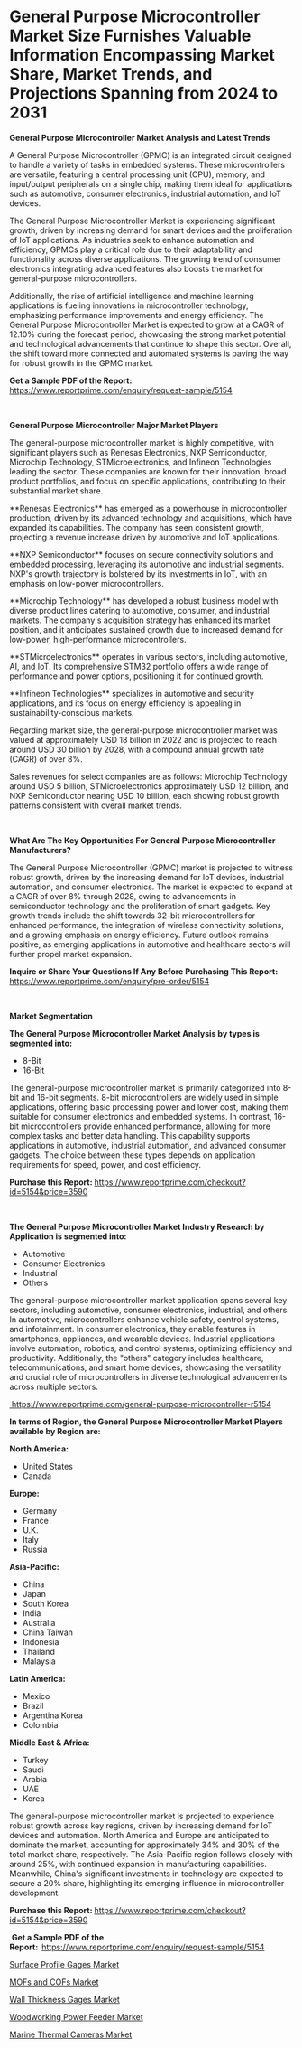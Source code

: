 <p><h1>General Purpose Microcontroller Market Size Furnishes Valuable Information Encompassing Market Share, Market Trends, and Projections Spanning from 2024 to 2031</h1></p><p><strong>General Purpose Microcontroller Market Analysis and Latest Trends</strong></p>
<p><p>A General Purpose Microcontroller (GPMC) is an integrated circuit designed to handle a variety of tasks in embedded systems. These microcontrollers are versatile, featuring a central processing unit (CPU), memory, and input/output peripherals on a single chip, making them ideal for applications such as automotive, consumer electronics, industrial automation, and IoT devices.</p><p>The General Purpose Microcontroller Market is experiencing significant growth, driven by increasing demand for smart devices and the proliferation of IoT applications. As industries seek to enhance automation and efficiency, GPMCs play a critical role due to their adaptability and functionality across diverse applications. The growing trend of consumer electronics integrating advanced features also boosts the market for general-purpose microcontrollers.</p><p>Additionally, the rise of artificial intelligence and machine learning applications is fueling innovations in microcontroller technology, emphasizing performance improvements and energy efficiency. The General Purpose Microcontroller Market is expected to grow at a CAGR of 12.10% during the forecast period, showcasing the strong market potential and technological advancements that continue to shape this sector. Overall, the shift toward more connected and automated systems is paving the way for robust growth in the GPMC market.</p></p>
<p><strong>Get a Sample PDF of the Report:&nbsp;</strong> <a href="https://www.reportprime.com/enquiry/request-sample/5154">https://www.reportprime.com/enquiry/request-sample/5154</a></p>
<p>&nbsp;</p>
<p><strong>General Purpose Microcontroller Major Market Players</strong></p>
<p><p>The general-purpose microcontroller market is highly competitive, with significant players such as Renesas Electronics, NXP Semiconductor, Microchip Technology, STMicroelectronics, and Infineon Technologies leading the sector. These companies are known for their innovation, broad product portfolios, and focus on specific applications, contributing to their substantial market share.</p><p>**Renesas Electronics** has emerged as a powerhouse in microcontroller production, driven by its advanced technology and acquisitions, which have expanded its capabilities. The company has seen consistent growth, projecting a revenue increase driven by automotive and IoT applications.</p><p>**NXP Semiconductor** focuses on secure connectivity solutions and embedded processing, leveraging its automotive and industrial segments. NXP's growth trajectory is bolstered by its investments in IoT, with an emphasis on low-power microcontrollers.</p><p>**Microchip Technology** has developed a robust business model with diverse product lines catering to automotive, consumer, and industrial markets. The company's acquisition strategy has enhanced its market position, and it anticipates sustained growth due to increased demand for low-power, high-performance microcontrollers.</p><p>**STMicroelectronics** operates in various sectors, including automotive, AI, and IoT. Its comprehensive STM32 portfolio offers a wide range of performance and power options, positioning it for continued growth.</p><p>**Infineon Technologies** specializes in automotive and security applications, and its focus on energy efficiency is appealing in sustainability-conscious markets.</p><p>Regarding market size, the general-purpose microcontroller market was valued at approximately USD 18 billion in 2022 and is projected to reach around USD 30 billion by 2028, with a compound annual growth rate (CAGR) of over 8%. </p><p>Sales revenues for select companies are as follows: Microchip Technology around USD 5 billion, STMicroelectronics approximately USD 12 billion, and NXP Semiconductor nearing USD 10 billion, each showing robust growth patterns consistent with overall market trends.</p></p>
<p>&nbsp;</p>
<p><strong>What Are The Key Opportunities For General Purpose Microcontroller Manufacturers?</strong></p>
<p><p>The General Purpose Microcontroller (GPMC) market is projected to witness robust growth, driven by the increasing demand for IoT devices, industrial automation, and consumer electronics. The market is expected to expand at a CAGR of over 8% through 2028, owing to advancements in semiconductor technology and the proliferation of smart gadgets. Key growth trends include the shift towards 32-bit microcontrollers for enhanced performance, the integration of wireless connectivity solutions, and a growing emphasis on energy efficiency. Future outlook remains positive, as emerging applications in automotive and healthcare sectors will further propel market expansion.</p></p>
<p><strong>Inquire or Share Your Questions If Any Before Purchasing This Report:</strong> <a href="https://www.reportprime.com/enquiry/pre-order/5154">https://www.reportprime.com/enquiry/pre-order/5154</a></p>
<p>&nbsp;</p>
<p><strong>Market Segmentation</strong></p>
<p><strong>The General Purpose Microcontroller Market Analysis by types is segmented into:</strong></p>
<p><ul><li>8-Bit</li><li>16-Bit</li></ul></p>
<p><p>The general-purpose microcontroller market is primarily categorized into 8-bit and 16-bit segments. 8-bit microcontrollers are widely used in simple applications, offering basic processing power and lower cost, making them suitable for consumer electronics and embedded systems. In contrast, 16-bit microcontrollers provide enhanced performance, allowing for more complex tasks and better data handling. This capability supports applications in automotive, industrial automation, and advanced consumer gadgets. The choice between these types depends on application requirements for speed, power, and cost efficiency.</p></p>
<p><strong>Purchase this Report:&nbsp;</strong><a href="https://www.reportprime.com/checkout?id=5154&price=3590">https://www.reportprime.com/checkout?id=5154&price=3590</a></p>
<p>&nbsp;</p>
<p><strong>The General Purpose Microcontroller Market Industry Research by Application is segmented into:</strong></p>
<p><ul><li>Automotive</li><li>Consumer Electronics</li><li>Industrial</li><li>Others</li></ul></p>
<p><p>The general-purpose microcontroller market application spans several key sectors, including automotive, consumer electronics, industrial, and others. In automotive, microcontrollers enhance vehicle safety, control systems, and infotainment. In consumer electronics, they enable features in smartphones, appliances, and wearable devices. Industrial applications involve automation, robotics, and control systems, optimizing efficiency and productivity. Additionally, the "others" category includes healthcare, telecommunications, and smart home devices, showcasing the versatility and crucial role of microcontrollers in diverse technological advancements across multiple sectors.</p></p>
<p><a href="https://www.reportprime.com/general-purpose-microcontroller-r5154">&nbsp;https://www.reportprime.com/general-purpose-microcontroller-r5154</a></p>
<p><strong>In terms of Region, the General Purpose Microcontroller Market Players available by Region are:</strong></p>
<p>
    <p> <strong> North America: </strong>
        <ul>
            <li>United States</li>
            <li>Canada</li>
        </ul>
        </p> 
    <p> <strong> Europe: </strong>
        <ul>
            <li>Germany</li>
            <li>France</li>
            <li>U.K.</li>
            <li>Italy</li>
            <li>Russia</li>
        </ul>
        </p> 
    <p> <strong> Asia-Pacific: </strong>
        <ul>
            <li>China</li>
            <li>Japan</li>
            <li>South Korea</li>
            <li>India</li>
            <li>Australia</li>
            <li>China Taiwan</li>
            <li>Indonesia</li>
            <li>Thailand</li>
            <li>Malaysia</li>
        </ul>
        </p> 
    <p> <strong> Latin America: </strong>
        <ul>
            <li>Mexico</li>
            <li>Brazil</li>
            <li>Argentina Korea</li>
            <li>Colombia</li>
        </ul>
        </p> 
    <p> <strong> Middle East & Africa: </strong>
        <ul>
            <li>Turkey</li>
            <li>Saudi</li>
            <li>Arabia</li>
            <li>UAE</li>
            <li>Korea</li>
        </ul>
    </p>
    </p>
<p><p>The general-purpose microcontroller market is projected to experience robust growth across key regions, driven by increasing demand for IoT devices and automation. North America and Europe are anticipated to dominate the market, accounting for approximately 34% and 30% of the total market share, respectively. The Asia-Pacific region follows closely with around 25%, with continued expansion in manufacturing capabilities. Meanwhile, China's significant investments in technology are expected to secure a 20% share, highlighting its emerging influence in microcontroller development.</p></p>
<p><strong>Purchase this Report: </strong><a href="https://www.reportprime.com/checkout?id=5154&price=3590">https://www.reportprime.com/checkout?id=5154&price=3590</a></p>
<p>&nbsp;<strong>Get a Sample PDF of the Report:&nbsp;&nbsp;</strong><a href="https://www.reportprime.com/enquiry/request-sample/5154">https://www.reportprime.com/enquiry/request-sample/5154</a></p>
<p><strong></strong></p>
<p><p><a href="https://issuu.com/reportprime-2/docs/surface-profile-gages-market-size-2_45bc75d9ec75f2">Surface Profile Gages Market</a></p><p><a href="https://www.linkedin.com/pulse/mofs-cofs-market-trends-strategic-insights-2024-2031-visigraphs-efjhc?trackingId=3V0VgDE4SUaGsNWg%2Fc85XA%3D%3D">MOFs and COFs Market</a></p><p><a href="https://issuu.com/reportprime-2/docs/wall-thickness-gages-market-size-20_c73cc79a394a4a">Wall Thickness Gages Market</a></p><p><a href="https://www.linkedin.com/pulse/emerging-market-trends-regional-analysis-woodworking-power-l9koe?trackingId=pGridvQiQrCh1yMU%2BlCuIA%3D%3D">Woodworking Power Feeder Market</a></p><p><a href="https://www.linkedin.com/pulse/marine-thermal-cameras-market-size-growth-trends-industry-yf8ie?trackingId=vn2o6vGMTiGvHg2yfCXQSw%3D%3D">Marine Thermal Cameras Market</a></p></p>